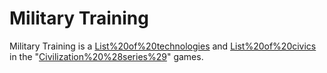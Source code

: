 # Military Training

Military Training is a [List%20of%20technologies](technology) and [List%20of%20civics](civic) in the "[Civilization%20%28series%29](Civilization)" games.